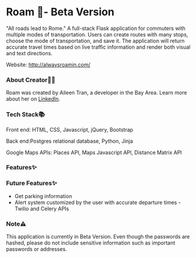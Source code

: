 # Roam 🚀- Beta Version
"All roads lead to Rome." A full-stack Flask application for commuters with multiple modes of transportation. Users can create routes with many stops, choose the mode of transportation, and save it. The application will return accurate travel times based on live traffic information and render both visual and text directions. 

Website: http://alwaysroamin.com/

### About Creator🍵🌸
Roam was created by Aileen Tran, a developer in the Bay Area. Learn more about her on [LinkedIn](https://www.linkedin.com/in/aileentran27/).

### Tech Stack📚
Front end: HTML, CSS, Javascript, jQuery, Bootstrap

Back end:Postgres relational database, Python, Jinja

Google Maps APIs: Places API, Maps Javascript API, Distance Matrix API

### Features✨


### Future Features✨

- Get parking information
- Alert system customized by the user with accurate departure times - Twilio and Celery APIs

### Note⚠️
This application is currently in Beta Version. Even though the passwords are hashed, please do not include sensitive information such as important passwords or addresses. 
